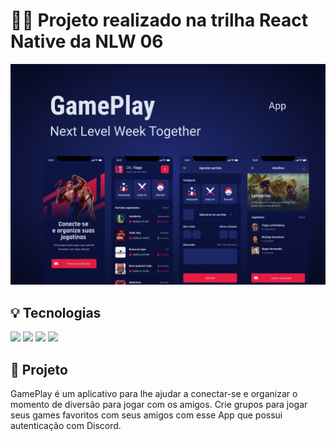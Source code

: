 # 👨‍💻 Projeto realizado na trilha React Native da NLW 06
<img src="assets/cover.png" alt="GamePlay" /> <br />
<h2>💡 Tecnologias</h2>
<img src="https://img.shields.io/badge/React-20232A?style=for-the-badge&logo=react&logoColor=61DAFB" />
<img src="https://img.shields.io/badge/React_Native-20232A?style=for-the-badge&logo=react&logoColor=61DAFB" />
<img src="https://img.shields.io/badge/TypeScript-007ACC?style=for-the-badge&logo=typescript&logoColor=white" />
<img src="https://img.shields.io/badge/Expo-1B1F23?style=for-the-badge&logo=expo&logoColor=white" />

<h2>📝 Projeto</h2>
GamePlay é um aplicativo para lhe ajudar a conectar-se e organizar o momento de diversão para jogar com os amigos. Crie grupos para jogar seus games favoritos com seus amigos com esse App que possui autenticação com Discord.
